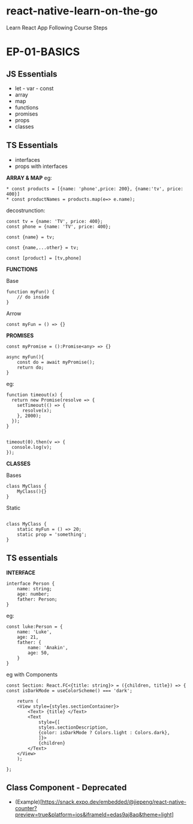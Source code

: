 # react-native-learn-on-the-go

Learn React App Following Course Steps

# EP-01-BASICS

## JS Essentials

- let - var - const
- array
- map
- functions
- promises
- props
- classes

## TS Essentials

- interfaces
- props with interfaces

**ARRAY & MAP**
eg:

```
* const products = [{name: 'phone',price: 200}, {name:'tv', price: 400}]
* const productNames = products.map(e=> e.name);
```

decostrunction:

```
const tv = {name: 'TV', price: 400};
const phone = {name: 'TV', price: 400};

const {name} = tv;

const {name,...other} = tv;

const [product] = [tv,phone]

```

**FUNCTIONS**

Base

```
function myFun() {
    // do inside
}
```

Arrow

```
const myFun = () => {}

```

**PROMISES**

```
const myPromise = ():Promise<any> => {}

async myFun(){
    const do = await myPromise();
    return do;
}
```

eg:

```
function timeout(x) {
  return new Promise(resolve => {
    setTimeout(() => {
      resolve(x);
    }, 2000);
  });
}


timeout(0).then(v => {
  console.log(v);
});
```

**CLASSES**

Bases

```
class MyClass {
    MyClass(){}
}
```

Static

```

class MyClass {
    static myFun = () => 20;
    static prop = 'something';
}

```

## TS essentials

**INTERFACE**

```
interface Person {
    name: string;
    age: number;
    father: Person;
}
```

eg:

```
const luke:Person = {
    name: 'Luke',
    age: 21,
    father: {
        name: 'Anakin',
        age: 50,
    }
}

```

eg with Components

```
const Section: React.FC<{title: string}> = ({children, title}) => {
const isDarkMode = useColorScheme() === 'dark';

    return (
    <View style={styles.sectionContainer}>
        <Text> {title} </Text>
        <Text
            style={[
            styles.sectionDescription,
            {color: isDarkMode ? Colors.light : Colors.dark},
            ]}>
            {children}
        </Text>
    </View>
    );

};
```

## Class Component - Deprecated

- (Example)[https://snack.expo.dev/embedded/@jiepeng/react-native-counter?preview=true&platform=ios&iframeId=edas9aj8aq&theme=light]

